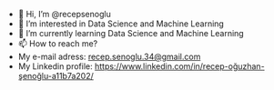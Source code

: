 - 👋 Hi, I’m @recepsenoglu
- 👀 I’m interested in Data Science and Machine Learning
- 🌱 I’m currently learning Data Science and Machine Learning
- 📫 How to reach me? 
- My e-mail adress: recep.senoglu.34@gmail.com
- My Linkedin profile: https://www.linkedin.com/in/recep-oğuzhan-şenoğlu-a11b7a202/

<!---
recepsenoglu/recepsenoglu is a ✨ special ✨ repository because its `README.md` (this file) appears on your GitHub profile.
You can click the Preview link to take a look at your changes.
--->
